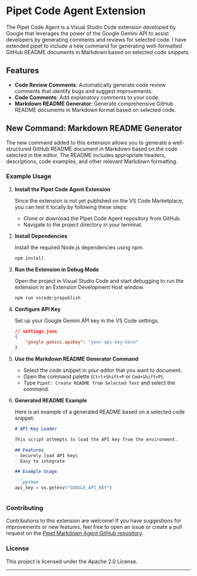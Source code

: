 # Pipet Code Agent Extension

The Pipet Code Agent is a Visual Studio Code extension developed by Google that leverages the power of the Google Gemini API to assist developers by generating comments and reviews for selected code. 
I have extended pipet to include a new command for generating well-formatted GitHub README documents in Markdown based on selected code snippets.

## Features

- **Code Review Comments**: Automatically generate code review comments that identify bugs and suggest improvements.
- **Code Comments**: Add explanatory comments to your code.
- **Markdown README Generator**: Generate comprehensive GitHub README documents in Markdown format based on selected code.

## New Command: Markdown README Generator

The new command added to this extension allows you to generate a well-structured GitHub README document in Markdown based on the code selected in the editor. The README includes appropriate headers, descriptions, code examples, and other relevant Markdown formatting.

### Example Usage

1. **Install the Pipet Code Agent Extension**

   Since the extension is not yet published on the VS Code Marketplace, you can test it locally by following these steps:

   - Clone or download the Pipet Code Agent repository from GitHub.
   - Navigate to the project directory in your terminal.

2. **Install Dependencies**

   Install the required Node.js dependencies using npm.

   ```bash
   npm install
   ```

3. **Run the Extension in Debug Mode**

   Open the project in Visual Studio Code and start debugging to run the extension in an Extension Development Host window.

   ```bash
   npm run vscode:prepublish
   ```

4. **Configure API Key**

   Set up your Google Gemini API key in the VS Code settings.

   ```json
   // settings.json
   {
       "google.gemini.apiKey": "your-api-key-here"
   }
   ```

5. **Use the Markdown README Generator Command**

   - Select the code snippet in your editor that you want to document.
   - Open the command palette (`Ctrl+Shift+P` or `Cmd+Shift+P`).
   - Type `Pipet: Create README from Selected Text` and select the command.

6. **Generated README Example**

   Here is an example of a generated README based on a selected code snippet:

   ```markdown
   # API Key Loader

   This script attempts to load the API key from the environment.

   ## Features
   - Securely load API keys
   - Easy to integrate

   ## Example Usage

   ```python
   api_key = os.getenv("GOOGLE_API_KEY")
   ```
   ```

### Contributing

Contributions to this extension are welcome! If you have suggestions for improvements or new features, feel free to open an issue or create a pull request on the [Pipet Markdown Agent GitHub repository]([https://github.com/google/generative-ai-docs](https://github.com/abnas7511/pipet)).

### License

This project is licensed under the Apache 2.0 License.

---
